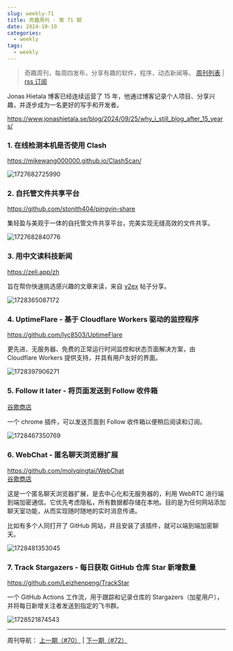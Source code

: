 ```yaml
---
slug: weekly-71
title: 奇趣周刊 - 第 71 期
date: 2024-10-10
categories:
  - weekly
tags:
  - weekly
---
```


> 奇趣周刊，每周四发布，分享有趣的软件，程序，动态新闻等。 [周刊列表](/categories/weekly/) | [rss 订阅](/categories/weekly/index.xml)

Jonas Hietala 博客已经连续运营了 15 年，他通过博客记录个人项目、分享兴趣，并逐步成为一名更好的写手和开发者。

https://www.jonashietala.se/blog/2024/09/25/why_i_still_blog_after_15_years/

### 1. 在线检测本机是否使用 Clash

https://mikewang000000.github.io/ClashScan/

![1727682725990](https://imgurl.zishu.me/2024/09/1727682725990.webp)

### 2. 自托管文件共享平台

https://github.com/stonith404/pingvin-share

集轻盈与美观于一体的自托管文件共享平台，完美实现无缝高效的文件共享。

![1727682840776](https://imgurl.zishu.me/2024/09/1727682840776.webp)

### 3. 用中文读科技新闻

https://zeli.app/zh

旨在帮你快速挑选感兴趣的文章来读，来自 [v2ex](https://www.v2ex.com/t/1078143) 帖子分享。

![1728365087172](https://imgurl.zishu.me/2024/10/1728365087172.webp)

### 4. UptimeFlare - 基于 Cloudflare Workers 驱动的监控程序

https://github.com/lyc8503/UptimeFlare

更先进、无服务器、免费的正常运行时间监控和状态页面解决方案，由 Cloudflare Workers 提供支持，并具有用户友好的界面。

![1728397906271](https://imgurl.zishu.me/2024/10/1728397906271.webp)

### 5. Follow it later - 将页面发送到 Follow 收件箱

[谷歌商店](https://chromewebstore.google.com/detail/gjeindndfjefkhdngeghhhkclbnngofb)

一个 chrome 插件，可以发送页面到 Follow 收件箱以便稍后阅读和订阅。

![1728467350769](https://imgurl.zishu.me/2024/10/1728467350769.webp)

### 6. WebChat - 匿名聊天浏览器扩展

https://github.com/molvqingtai/WebChat  
[谷歌商店](https://chromewebstore.google.com/detail/webchat/cpaedhbidlpnbdfegakhiamfpndhjpgf)

这是一个匿名聊天浏览器扩展，是去中心化和无服务器的，利用 WebRTC 进行端到端加密通信。它优先考虑隐私，所有数据都存储在本地。目的是为任何网站添加聊天室功能，从而实现随时随地的实时消息传递。

比如有多个人同打开了 GitHub 网站，并且安装了该插件，就可以端到端加密聊天。

![1728481353045](https://imgurl.zishu.me/2024/10/1728481353045.webp)

### 7. Track Stargazers - 每日获取 GitHub 仓库 Star 新增数量

https://github.com/Leizhenpeng/TrackStar

一个 GitHub Actions 工作流，用于跟踪和记录仓库的 Stargazers（加星用户），并将每日新增关注者发送到指定的飞书群。

![1728521874543](https://imgurl.zishu.me/2024/10/1728521874543.webp)


---

周刊导航：
[上一期（#70）](/blog/weekly-70.html) | [下一期（#72）](/blog/weekly-72.html)

